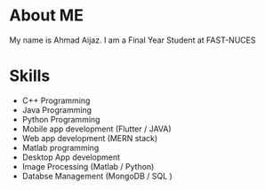 # About ME
My name is Ahmad Aijaz. I am a Final Year Student at FAST-NUCES

# Skills
- C++ Programming
- Java Programming
- Python Programming
- Mobile app development (Flutter / JAVA)
- Web app development (MERN stack)
- Matlab programming
- Desktop App development
- Image Processing (Matlab / Python)
- Databse Management (MongoDB / SQL )

